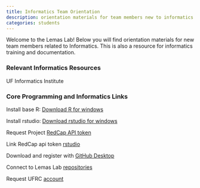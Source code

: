 ```yaml
---
title: Informatics Team Orientation 
description: orientation materials for team members new to informatics. 
categories: students
---
```


Welcome to the Lemas Lab! Below you will find orientation materials for new team members related to Informatics. This is also a resource for informatics training and documentation.

### Relevant Informatics Resources

UF Informatics Institute




### Core Programming and Informatics Links 

Install base R: [Download R for windows](https://cran.r-project.org/bin/windows/base/)

Install rstudio: [Download rstudio for windows](https://www.rstudio.com/products/rstudio/download/)

Request Project [RedCap API token](https://github.com/nutterb/redcapAPI/wiki/Finding-Your-REDCap-API-Token)

Link RedCap api token [rstudio](https://cran.r-project.org/web/packages/keyringr/vignettes/Avoiding_plain_text_passwords_in_R_with_keyringr.html)

Download and register with [GitHub Desktop](https://desktop.github.com/) 

Connect to Lemas Lab [repositories](https://github.com/lemaslab)

Request UFRC [account](https://www.rc.ufl.edu/access/account-request/)

